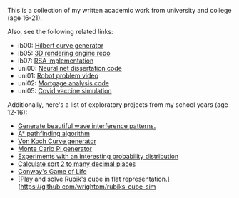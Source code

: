 This is a collection of my written academic work from university and college (age 16-21).

Also, see the following related links:

- ib00: [Hilbert curve generator](https://github.com/wrightom/hilbert-curve)
- ib05: [3D rendering engine repo](https://github.com/wrightom/renderia-engine)
- ib07: [RSA implementation](https://github.com/wrightom/rsa-encryption)
- uni00: [Neural net dissertation code](https://github.com/wrightom/shallow-XOR)
- uni01: [Robot problem video](https://youtu.be/r_V0pd0C318)
- uni02: [Mortgage analysis code](https://github.com/wrightom/mmps-mortgage-sim)
- uni05: [Covid vaccine simulation](https://github.com/wrightom/uni-vaccine-sim)

Additionally, here's a list of exploratory projects from my school years (age 12-16):

- [Generate beautiful wave interference patterns.](https://github.com/wrightom/interference-simulation)
- [A* pathfinding algorithm](https://github.com/wrightom/astar-pathfinding-gcse)
- [Von Koch Curve generator](https://github.com/wrightom/von-koch-curve)
- [Monte Carlo Pi generator](https://github.com/wrightom/monte-carlo-pi)
- [Experiments with an interesting probability distribution](https://github.com/wrightom/probability-unknown-experiment)
- [Calculate sqrt 2 to many decimal places](https://github.com/wrightom/sqrt2)
- [Conway's Game of Life](https://github.com/wrightom/game-of-life)
- [Play and solve Rubik's cube in flat representation.](https://github.com/wrightom/rubiks-cube-sim

